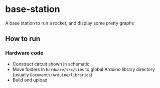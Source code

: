 # base-station

A base station to run a rocket, and display some pretty graphs

## How to run
### Hardware code
* Construct circuit shown in schematic
* Move folders in ```hardware/src/libs``` to global Arduino library directory (usually ```Documents/Arduino/libraries```)
* Build and upload
